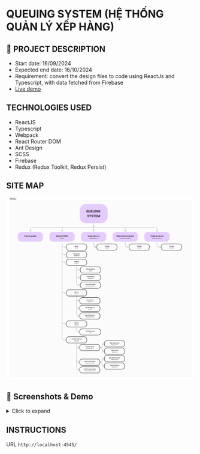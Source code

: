 # QUEUING SYSTEM (HỆ THỐNG QUẢN LÝ XẾP HÀNG)

## 📝 PROJECT DESCRIPTION
- Start date: 16/09/2024
- Expected end date: 16/10/2024
- Requirement: convert the design files to code using ReactJs and Typescript, with data fetched from Firebase
- [Live demo](https://minhquanzz1002.github.io/queuing-system/#/admin)

## TECHNOLOGIES USED
- ReactJS
- Typescript
- Webpack
- React Router DOM
- Ant Design
- SCSS
- Firebase
- Redux (Redux Toolkit, Redux Persist)

## SITE MAP
![Site Map](/demo/sitemap.png)

## 📱 Screenshots & Demo
<details>
<summary>Click to expand</summary>

### Dashboard
![Dashboard](/demo/dashboard.png)

### Device Management
![Device Management](/demo/device.png)

### Service Management
![Service Management](/demo/service.png)

### Queue Management
![Queue Management](/demo/queue.png)

</details>

## INSTRUCTIONS

URL `http://localhost:4545/`
